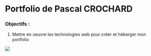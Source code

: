 # Portfolio de Pascal CROCHARD
### Objectifs :
1. Mettre en oeuvre les technologies web pour créer et héberger mon portfolio

![ ](https://www.google.com/imgres?imgurl=https%3A%2F%2Fupload.wikimedia.org%2Fwikipedia%2Fcommons%2F9%2F91%2FOcticons-mark-github.svg&imgrefurl=https%3A%2F%2Ffr.wikipedia.org%2Fwiki%2FGitHub&tbnid=aNDnzJBDeRJnTM&vet=12ahUKEwjTk_bmv8_0AhVQ8BoKHc__BLIQMygAegUIARClAQ..i&docid=XV9TLAQUcvF5lM&w=1024&h=1024&itg=1&q=github%20image&client=firefox-b-d&ved=2ahUKEwjTk_bmv8_0AhVQ8BoKHc__BLIQMygAegUIARClAQ)
